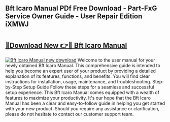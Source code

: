 ## Bft Icaro Manual PDf Free Download - Part-FxG Service Owner Guide - User Repair Edition iXMWJ

# <h2><a href="http://cf17997.oget.top/?id=Bft+Icaro+Manual">🔗Download New 👉🔴 Bft Icaro Manual</a></h2>

[![Bft Icaro Manual new download](https://i.imgur.com/5g1atiW.png)](http://cf17997.oget.top/?id=Bft+Icaro+Manual)
Welcome to the user manual for your newly obtained Bft Icaro Manual. This comprehensive guide is intended to help you become an expert user of your product by providing a detailed explanation of its features, functions, and benefits. You will find clear instructions for installation, usage, maintenance, and troubleshooting. Step-by-Step Setup Guide Follow these steps for a seamless and successful setup experience. This Bft Icaro Manual comes equipped with a wealth of features to maximize your productivity. It's our hope that the Bft Icaro Manual has been a clear and easy-to-follow guide in helping you get started with your new product. Should you require any assistance or clarification, please do not hesitate to contact our customer support team.
